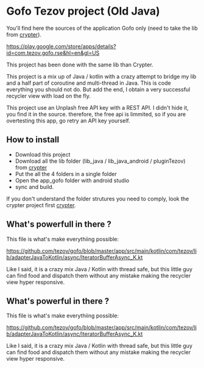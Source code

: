# Gofo Tezov project (Old Java)

You'll find here the sources of the application Gofo only (need to take the lib from [crypter](https://github.com/tezov/crypter_and_lib)).

https://play.google.com/store/apps/details?id=com.tezov.gofo.rse&hl=en&gl=US

This project has been done with the same lib than Crypter. 

This project is a mix up of Java / kotlin with a crazy attempt to bridge my lib and a half part of coroutine and multi-thread in Java. This is code everything you should not do. But add the end, I obtain a very successful recycler view with load on the fly.

This project use an Unplash free API key with a REST API. I didn't hide it, you find it in the source. therefore, the free api is limmited, so if you are overtesting this app, go retry an API key yourself.

## How to install

- Download this project
- Download all the lib folder (lib_java / lib_java_android / pluginTezov) from [crypter](https://github.com/tezov/crypter_and_lib)
- Put the all the 4 folders in a single folder
- Open the app_gofo folder with android studio
- sync and build.

If you don't understand the folder strutures you need to comply, look the crypter project first [crypter](https://github.com/tezov/crypter_and_lib).


## What's powerfull in there ?

This file is what's make everythiing possible:

https://github.com/tezov/gofo/blob/master/app/src/main/kotlin/com/tezov/lib/adapterJavaToKotlin/async/IteratorBufferAsync_K.kt

Like I said, it is a crazy mix Java / Kotlin with thread safe, but this little guy can find food and dispatch them without any mistake making the recycler view hyper responsive.


## What's powerful in there ?

This file is what's make everythiing possible:

https://github.com/tezov/gofo/blob/master/app/src/main/kotlin/com/tezov/lib/adapterJavaToKotlin/async/IteratorBufferAsync_K.kt

Like I said, it is a crazy mix Java / Kotlin with thread safe, but this little guy can find food and dispatch them without any mistake making the recycler view hyper responsive.

